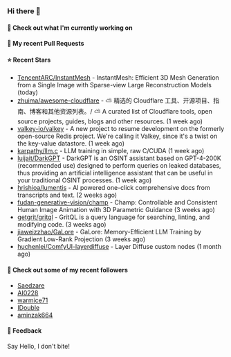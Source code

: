### Hi there 👋

#### 👷 Check out what I'm currently working on

#### 🔨 My recent Pull Requests


#### ⭐ Recent Stars

- [TencentARC/InstantMesh](https://github.com/TencentARC/InstantMesh) - InstantMesh: Efficient 3D Mesh Generation from a Single Image with Sparse-view Large Reconstruction Models (today)
- [zhuima/awesome-cloudflare](https://github.com/zhuima/awesome-cloudflare) - ⛅️ 精选的 Cloudflare 工具、开源项目、指南、博客和其他资源列表。/ ⛅️ A curated list of Cloudflare tools, open source projects, guides, blogs and other resources. (1 week ago)
- [valkey-io/valkey](https://github.com/valkey-io/valkey) - A new project to resume development on the formerly open-source Redis project. We&#39;re calling it Valkey, since it&#39;s a twist on the key-value datastore. (1 week ago)
- [karpathy/llm.c](https://github.com/karpathy/llm.c) - LLM training in simple, raw C/CUDA (1 week ago)
- [luijait/DarkGPT](https://github.com/luijait/DarkGPT) - DarkGPT is an OSINT assistant based on GPT-4-200K (recommended use) designed to perform queries on leaked databases, thus providing an artificial intelligence assistant that can be useful in your traditional OSINT processes. (1 week ago)
- [hrishioa/lumentis](https://github.com/hrishioa/lumentis) - AI powered one-click comprehensive docs from transcripts and text. (2 weeks ago)
- [fudan-generative-vision/champ](https://github.com/fudan-generative-vision/champ) - Champ: Controllable and Consistent Human Image Animation with 3D Parametric Guidance (3 weeks ago)
- [getgrit/gritql](https://github.com/getgrit/gritql) - GritQL is a query language for searching, linting, and modifying code. (3 weeks ago)
- [jiaweizzhao/GaLore](https://github.com/jiaweizzhao/GaLore) - GaLore: Memory-Efficient LLM Training by Gradient Low-Rank Projection (3 weeks ago)
- [huchenlei/ComfyUI-layerdiffuse](https://github.com/huchenlei/ComfyUI-layerdiffuse) - Layer Diffuse custom nodes (1 month ago)

#### 👯 Check out some of my recent followers

- [Saedzare](https://github.com/Saedzare)
- [AI0228](https://github.com/AI0228)
- [warmice71](https://github.com/warmice71)
- [IDouble](https://github.com/IDouble)
- [aminzak664](https://github.com/aminzak664)

#### 💬 Feedback

Say Hello, I don't bite!